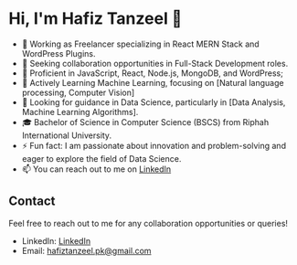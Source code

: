 # Hi, I'm Hafiz Tanzeel 👋

- 🔭 Working as Freelancer specializing in React MERN Stack and WordPress Plugins.
- 👯 Seeking collaboration opportunities in Full-Stack Development roles.
- 💬 Proficient in JavaScript, React, Node.js, MongoDB, and WordPress;
- 🌱 Actively Learning Machine Learning, focusing on [Natural language processing, Computer Vision]
- 🤔 Looking for guidance in Data Science, particularly in [Data Analysis, Machine Learning Algorithms].
- 🎓 Bachelor of Science in Computer Science (BSCS) from Riphah International University.
- ⚡ Fun fact: I am passionate about innovation and problem-solving and eager to explore the field of Data Science.
- 📫 You can reach out to me on [LinkedIn](https://www.linkedin.com/in/tanzeel-shamshad-8680a8309/) 


## Contact

Feel free to reach out to me for any collaboration opportunities or queries!

- LinkedIn: [LinkedIn](https://www.linkedin.com/in/tanzeel-shamshad-8680a8309/) 
- Email: hafiztanzeel.pk@gmail.com


<!---
Hafiz-Tanzeel-Shamshad/Hafiz-Tanzeel-Shamshad is a ✨ special ✨ repository because its `README.md` (this file) appears on your GitHub profile.
You can click the Preview link to take a look at your changes.
--->
